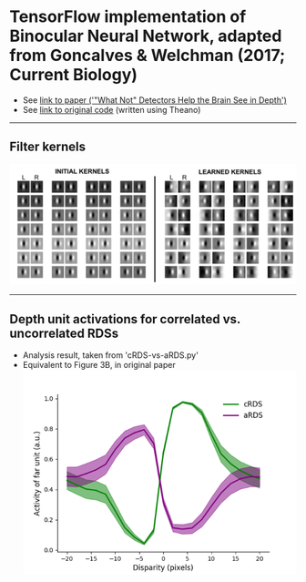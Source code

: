 # TensorFlow implementation of Binocular Neural Network, adapted from Goncalves & Welchman (2017; Current Biology)
- See [link to paper ('"What Not" Detectors Help the Brain See in Depth')](https://www.cell.com/current-biology/fulltext/S0960-9822(17)30404-9)
- See [link to original code](https://www.repository.cam.ac.uk/handle/1810/263961) (written using Theano)

----
## Filter kernels
![](https://github.com/michaelsmclayton/BinocularNeuralNetwork/raw/master/figures/kernelsBeforeAndAfterTraining.png)

----
## Depth unit activations for correlated vs. uncorrelated RDSs
- Analysis result, taken from 'cRDS-vs-aRDS.py'
- Equivalent to Figure 3B, in original paper
![](https://github.com/michaelsmclayton/BinocularNeuralNetwork/raw/master/figures/disparityResultsForCorrAndAntiCorr.png)

